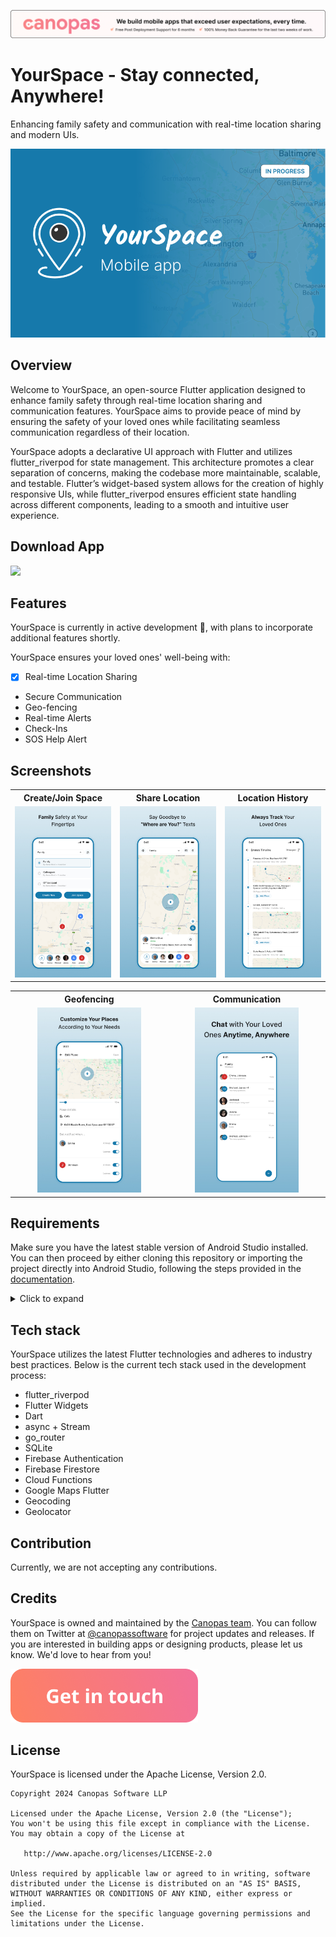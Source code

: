 <p align="center"> <a href="https://canopas.com/contact"><img src="./screenshots/cta_banner.png"></a></p>

# YourSpace - Stay connected, Anywhere!
Enhancing family safety and communication with real-time location sharing and modern UIs.

<img src="./screenshots/cover_image.png" />


## Overview
Welcome to YourSpace, an open-source Flutter application designed to enhance family safety through real-time location sharing and communication features. YourSpace aims to provide peace of mind by ensuring the safety of your loved ones while facilitating seamless communication regardless of their location.

YourSpace adopts a declarative UI approach with Flutter and utilizes flutter_riverpod for state management. This architecture promotes a clear separation of concerns, making the codebase more maintainable, scalable, and testable. Flutter’s widget-based system allows for the creation of highly responsive UIs, while flutter_riverpod ensures efficient state handling across different components, leading to a smooth and intuitive user experience.

## Download App
<a href="https://play.google.com/store/apps/details?id=com.canopas.yourspace"><img src="https://play.google.com/intl/en_us/badges/static/images/badges/en_badge_web_generic.png" width="200"></img></a>


## Features
YourSpace is currently in active development 🚧, with plans to incorporate additional features shortly.

YourSpace ensures your loved ones' well-being with:

- [X] Real-time Location Sharing
- Secure Communication
- Geo-fencing
- Real-time Alerts
- Check-Ins
- SOS Help Alert

## Screenshots

<table>
  <tr>
    <th width="33%" >Create/Join Space</th>
    <th  width="33%" >Share Location</th>
    <th  width="33%" >Location History</th>
  </tr>
  <tr>
    <td><img src="./screenshots/yourspace_ss_1.jpg"  alt="Family Safety At Your Fingertips"/></td>
    <td> <img src="./screenshots/yourspace_ss_2.jpg"   alt="Say Goodbye to 'Where are You?' Texts "/> </td>
    <td> <img src="./screenshots/yourspace_ss_3.jpg"  alt="Always Track Your Loved Ones"/> </td>
  </tr>
</table>

<table>
  <tr>
    <th width="33%" >Geofencing</th>
    <th  width="33%" >Communication</th>
  </tr>
  <tr align="center">
    <td><img src="./screenshots/yourspace_ss_4.jpg"  alt="Customize Your Places According to Your Needs" width="70%" /></td>
    <td> <img src="./screenshots/yourspace_ss_5.jpg"   alt="Chat with Your Loved Ones Anytime, Anywhere" width="70%" /> </td>
  </tr>
</table>

## Requirements
Make sure you have the latest stable version of Android Studio installed.
You can then proceed by either cloning this repository or importing the project directly into Android Studio, following the steps provided in the [documentation](https://developer.android.com/jetpack/compose/setup#sample).
<details>
     <summary> Click to expand </summary>

### Google Maps SDK
To enable the MapView functionality, obtaining an API key as instructed in the [documentation](https://developers.google.com/maps/documentation/android-sdk/get-api-key) is required. This key should then be included in the local.properties for android and Info.plist for ios file as follows:

Android:
```
MAPS_API_KEY=your_map_api_key
```

IOS:
```
MAPS_API_KEY=your_map_api_key
```

## Add config.dart
Inside the `data/lib` directory, create a new file named `config.dart`. This file will store your place API key, follow format:
```
class AppConfig {
  static const String placeApiKey = 'YOUR PLACE API KEY';
}
```

### Firebase Setup
To enable Firebase services, you will need to create a new project in the [Firebase Console](https://console.firebase.google.com/).
Use the `applicationId` value specified in the `app/build.gradle` file of the app as the Android package name.
Once the project is created, you will need to add the `google-services.json` file to the `android/app` module for android and `ios/Runner` module for IOS.
For more information, refer to the [Firebase documentation](https://firebase.google.com/docs/flutter/setup?platform=android).

YourSpace uses the following Firebase services, Make sure you enable them in your Firebase project:
- Authentication (Phone, Google, Apple)
- Firestore (To store user data)
</details>

## Tech stack

YourSpace utilizes the latest Flutter technologies and adheres to industry best practices. Below is the current tech stack used in the development process:

- flutter_riverpod
- Flutter Widgets
- Dart
- async + Stream
- go_router
- SQLite
- Firebase Authentication
- Firebase Firestore
- Cloud Functions
- Google Maps Flutter
- Geocoding
- Geolocator

## Contribution
Currently, we are not accepting any contributions.

## Credits
YourSpace is owned and maintained by the [Canopas team](https://canopas.com/). You can follow them on Twitter at [@canopassoftware](https://twitter.com/canopassoftware) for project updates and releases. If you are interested in building apps or designing products, please let us know. We'd love to hear from you!

<a href="https://canopas.com/contact"><img src="./screenshots/cta_btn.png" width=300></a>

## License

YourSpace is licensed under the Apache License, Version 2.0.

```
Copyright 2024 Canopas Software LLP

Licensed under the Apache License, Version 2.0 (the "License");
You won't be using this file except in compliance with the License.
You may obtain a copy of the License at

   http://www.apache.org/licenses/LICENSE-2.0

Unless required by applicable law or agreed to in writing, software
distributed under the License is distributed on an "AS IS" BASIS,
WITHOUT WARRANTIES OR CONDITIONS OF ANY KIND, either express or implied.
See the License for the specific language governing permissions and
limitations under the License.
```
